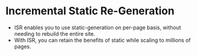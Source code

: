 # Incremental Static Re-Generation

- ISR enables you to use static-generation on per-page basis, without needing to rebuild the entire site.
- With ISR, you can retain the benefits of static while scaling to millions of pages.
